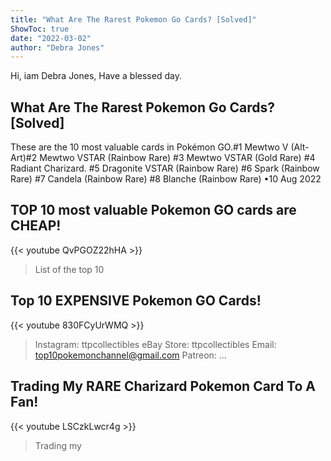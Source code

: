 ```yaml
---
title: "What Are The Rarest Pokemon Go Cards? [Solved]"
ShowToc: true 
date: "2022-03-02"
author: "Debra Jones" 
---
```


Hi, iam Debra Jones, Have a blessed day.
## What Are The Rarest Pokemon Go Cards? [Solved]
 These are the 10 most valuable cards in Pokémon GO.#1 Mewtwo V (Alt-Art)#2 Mewtwo VSTAR (Rainbow Rare) 
 #3 Mewtwo VSTAR (Gold Rare) 
 #4 Radiant Charizard. 
 #5 Dragonite VSTAR (Rainbow Rare) 
 #6 Spark (Rainbow Rare) 
 #7 Candela (Rainbow Rare) 
 #8 Blanche (Rainbow Rare) 
 •10 Aug 2022

## TOP 10 most valuable Pokemon GO cards are CHEAP!
{{< youtube QvPGOZ22hHA >}}
>List of the top 10 

## Top 10 EXPENSIVE Pokemon GO Cards!
{{< youtube 830FCyUrWMQ >}}
>Instagram: ttpcollectibles eBay Store: ttpcollectibles Email: top10pokemonchannel@gmail.com Patreon: ...

## Trading My RARE Charizard Pokemon Card To A Fan!
{{< youtube LSCzkLwcr4g >}}
>Trading my 

